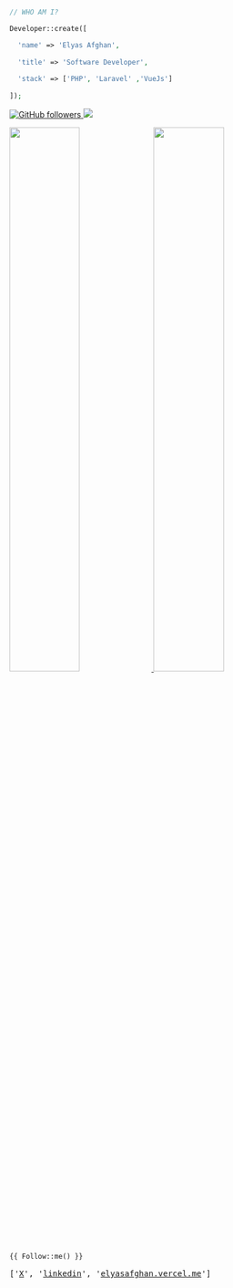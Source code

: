 ```php
// WHO AM I?

Developer::create([

  'name' => 'Elyas Afghan',
  
  'title' => 'Software Developer',
  
  'stack' => ['PHP', 'Laravel' ,'VueJs'] 
  
]);
```

<p>
  <a href="https://github.com/afghanelyas?tab=followers" target="_blank">
    <img alt="GitHub followers" src="https://img.shields.io/github/followers/afghanelyas?label=Github&style=flat">
  </a>
  <a href="https://github.com/afghanelyas" target="_blank">
    <img src="https://komarev.com/ghpvc/?username=afghanelyas&label=Views&color=brightgreen&style=flat"/>
  </a>
</p>
 

<p align="left">
  <a href="https://github.com/afghanelyas">
    <img width="49.5%" src="https://github-readme-stats-sigma-five.vercel.app/api?username=afghanelyas&show_icons=true&theme=white&hide_border=true&text_color=2D2D2E&ring_color=DD6B00&hide_title=true&icon_color=8E8E8E" />
    </a>
    <a href="https://github.com/afghanelyas">
    <img width="49.5%" src="https://github-readme-streak-stats.herokuapp.com/?user=afghanelyas&theme=white&hide_border=true" />
  </a>
</p>

<br />

```php
{{ Follow::me() }}
```

<pre>
['<a href="https://twitter.com/AfghanElyas1" title="Twitter Profile">X</a>', '<a href="https://www.linkedin.com/in/elyas-afghan-225394222/" title="Linkedin profile">linkedin</a>', '<a href="https://elyasafghan.vercel.app/" title="Personal Website">elyasafghan.vercel.me</a>']
</pre>
